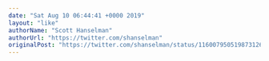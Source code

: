 ```yaml
---
date: "Sat Aug 10 06:44:41 +0000 2019"
layout: "like"
authorName: "Scott Hanselman"
authorUrl: "https://twitter.com/shanselman"
originalPost: "https://twitter.com/shanselman/status/1160079505198731265"
---
```

